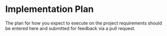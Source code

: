 # Implementation Plan

The plan for how you expect to execute on the project requirements should be entered here and submitted for feedback via a pull request.
